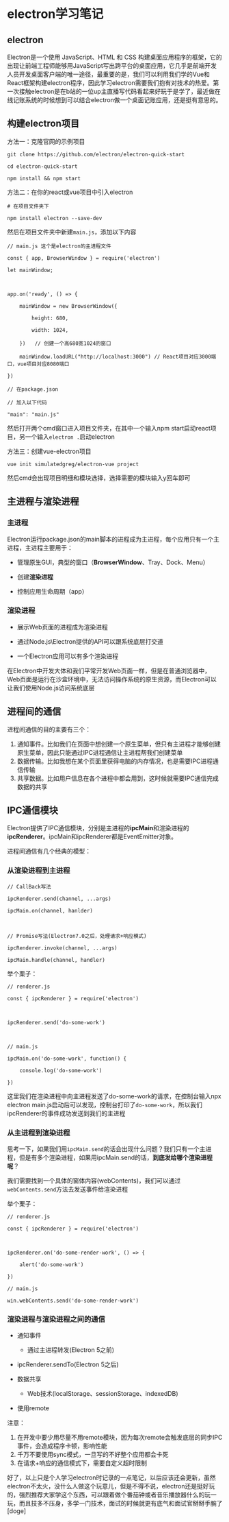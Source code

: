 # electron学习笔记

## **electron**

Electron是一个使用 JavaScript、HTML 和 CSS 构建桌面应用程序的框架，它的出现让前端工程师能够用JavaScript写出跨平台的桌面应用，它几乎是前端开发人员开发桌面客户端的唯一途径，最重要的是，我们可以利用我们学的Vue和React框架构建electron程序，因此学习electron需要我们抱有对技术的热爱。第一次接触electron是在b站的一位up主直播写代码看起来好玩于是学了，最近做在线记账系统的时候想到可以结合electron做一个桌面记账应用，还是挺有意思的。

## **构建electron项目**

方法一：克隆官网的示例项目

```
git clone https://github.com/electron/electron-quick-start

cd electron-quick-start

npm install && npm start
```

方法二：在你的react或vue项目中引入electron

```
# 在项目文件夹下

npm install electron --save-dev
```

然后在项目文件夹中新建`main.js`，添加以下内容

```
// main.js 这个是electron的主进程文件

const { app, BrowserWindow } = require('electron')

let mainWindow;



app.on('ready', () => {

    mainWindow = new BrowserWindow({

        height: 680,

        width: 1024,

    })   // 创建一个高680宽1024的窗口

    mainWindow.loadURL("http://localhost:3000") // React项目对应3000端口，vue项目对应8080端口

})
```

```
// 在package.json

// 加入以下代码

"main": "main.js"
```

然后打开两个cmd窗口进入项目文件夹，在其中一个输入npm start启动react项目，另一个输入`electron .`启动electron

方法三：创建vue-electron项目

```
vue init simulatedgreg/electron-vue project
```

然后cmd会出现项目明细和模块选择，选择需要的模块输入y回车即可

## **主进程与渲染进程**

### **主进程**

Electron运行package.json的main脚本的进程成为主进程，每个应用只有一个主进程，主进程主要用于：

-   管理原生GUI，典型的窗口（**BrowserWindow**、Tray、Dock、Menu）

<!---->

-   创建**渲染进程**

<!---->

-   控制应用生命周期（app）

### **渲染进程**

-   展示Web页面的进程成为渲染进程

<!---->

-   通过Node.js\Electron提供的API可以跟系统底层打交道

<!---->

-   一个Electron应用可以有多个渲染进程

在Electron中开发大体和我们平常开发Web页面一样，但是在普通浏览器中，Web页面是运行在沙盒环境中，无法访问操作系统的原生资源，而Electron可以让我们使用Node.js访问系统底层

## **进程间的通信**

进程间通信的目的主要有三个：

1.  通知事件。比如我们在页面中想创建一个原生菜单，但只有主进程才能够创建原生菜单，因此只能通过IPC进程通信让主进程帮我们创建菜单
1.  数据传输。比如我想在某个页面里获得电脑的内存情况，也是需要IPC进程通信传输
1.  共享数据。比如用户信息在各个进程中都会用到，这时候就需要IPC通信完成数据的共享

## **IPC通信模块**

Electron提供了IPC通信模块，分别是主进程的**ipcMain**和渲染进程的**ipcRenderer**。ipcMain和ipcRenderer都是EventEmitter对象。

进程间通信有几个经典的模型：

### **从渲染进程到主进程**

```
// CallBack写法

ipcRenderer.send(channel, ...args)

ipcMain.on(channel, hanlder)



// Promise写法(Electron7.0之后，处理请求+响应模式)

ipcRenderer.invoke(channel, ...args)

ipcMain.handle(channel, handler)
```

举个栗子：

```
// renderer.js

const { ipcRenderer } = require('electron')



ipcRenderer.send('do-some-work')



// main.js

ipcMain.on('do-some-work', function() {

    console.log('do-some-work')

})
```

这里我们在渲染进程中向主进程发送了do-some-work的请求，在控制台输入npx electron main.js启动后可以发现，控制台打印了`do-some-work`，所以我们ipcRenderer的事件成功发送到我们的主进程

### **从主进程到渲染进程**

思考一下，如果我们用`ipcMain.send`的话会出现什么问题？我们只有一个主进程，但是有多个渲染进程，如果用ipcMain.send的话，**到底发给哪个渲染进程呢**？

我们需要找到一个具体的窗体内容(webContents)，我们可以通过`webContents.send`方法去发送事件给渲染进程

举个栗子：

```
// renderer.js

const { ipcRenderer } = require('electron')



ipcRenderer.on('do-some-render-work', () => {

    alert('do-some-work')

})

// main.js

win.webContents.send('do-some-render-work')
```

### **渲染进程与渲染进程之间的通信**

-   通知事件

    -   通过主进程转发(Electron 5之前)

<!---->

-   ipcRenderer.sendTo(Electron 5之后)

<!---->

-   数据共享

    -   Web技术(localStorage、sessionStorage、indexedDB)

<!---->

-   使用remote

注意：

1.  在开发中要少用尽量不用remote模块，因为每次remote会触发底层的同步IPC事件，会造成程序卡顿，影响性能
1.  千万不要使用sync模式，一旦写的不好整个应用都会卡死
1.  在请求+响应的通信模式下，需要自定义超时限制

好了，以上只是个人学习electron时记录的一点笔记，以后应该还会更新，虽然electron不太火，没什么人做这个玩意儿，但是不得不说，electron还是挺好玩的，强烈推荐大家学这个东西，可以跟着做个番茄钟或者音乐播放器什么的玩一玩，而且技多不压身，多学一门技术，面试的时候就更有底气和面试官掰掰手腕了[doge]